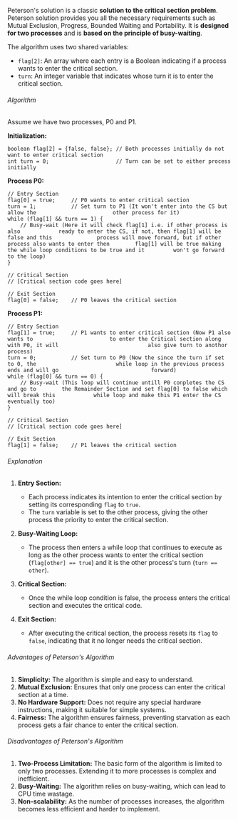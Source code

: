 
Peterson's solution is a classic **solution to the critical section problem**. Peterson solution provides you all the necessary requirements such as Mutual Exclusion, Progress, Bounded Waiting and Portability. It is **designed for two processes** and is **based on the principle of busy-waiting**.

The algorithm uses two shared variables:

- `flag[2]`: An array where each entry is a Boolean indicating if a process wants to enter the critical section.
- `turn`: An integer variable that indicates whose turn it is to enter the critical section.

###### Algorithm
Assume we have two processes, P0 and P1.

**Initialization:**
```
boolean flag[2] = {false, false}; // Both processes initially do not want to enter critical section
int turn = 0;                     // Turn can be set to either process initially
```

**Process P0:**
```
// Entry Section
flag[0] = true;     // P0 wants to enter critical section
turn = 1;           // Set turn to P1 (It won't enter into the CS but allow the                        other process for it)
while (flag[1] && turn == 1) {
    // Busy-wait (Here it will check flag[1] i.e. if other process is also            ready to enter the CS, if not, then flag[1] will be false and this              process will move forward, but if other process also wants to enter then        flag[1] will be true making the while loop conditions to be true and it         won't go forward to the loop)
}                 

// Critical Section
// [Critical section code goes here]

// Exit Section
flag[0] = false;    // P0 leaves the critical section
```

**Process P1:**
```
// Entry Section
flag[1] = true;     // P1 wants to enter critical section (Now P1 also wants to                        to enter the Critical section along with P0, it will                            also give turn to anothor process)
turn = 0;           // Set turn to P0 (Now the since the turn if set to 0, the                         while loop in the previous process ends and will go                             forward)
while (flag[0] && turn == 0) {
    // Busy-wait (This loop will continue untill P0 conpletes the CS and go to        the Remainder Section and set flag[0] to false which will break this            while loop and make this P1 enter the CS eventually too)
}

// Critical Section
// [Critical section code goes here]

// Exit Section
flag[1] = false;    // P1 leaves the critical section
```

###### Explanation

1. **Entry Section:**
    - Each process indicates its intention to enter the critical section by setting its corresponding `flag` to `true`.
    - The `turn` variable is set to the other process, giving the other process the priority to enter the critical section.
    
1. **Busy-Waiting Loop:**
    - The process then enters a while loop that continues to execute as long as the other process wants to enter the critical section (`flag[other] == true`) and it is the other process's turn (`turn == other`).
    
1. **Critical Section:**
    - Once the while loop condition is false, the process enters the critical section and executes the critical code.
    
1. **Exit Section:**
    - After executing the critical section, the process resets its `flag` to `false`, indicating that it no longer needs the critical section.


###### Advantages of Peterson's Algorithm
1. **Simplicity:** The algorithm is simple and easy to understand.
2. **Mutual Exclusion:** Ensures that only one process can enter the critical section at a time.
3. **No Hardware Support:** Does not require any special hardware instructions, making it suitable for simple systems.
4. **Fairness:** The algorithm ensures fairness, preventing starvation as each process gets a fair chance to enter the critical section.


###### Disadvantages of Peterson's Algorithm
1. **Two-Process Limitation:** The basic form of the algorithm is limited to only two processes. Extending it to more processes is complex and inefficient.
2. **Busy-Waiting:** The algorithm relies on busy-waiting, which can lead to CPU time wastage.
3. **Non-scalability:** As the number of processes increases, the algorithm becomes less efficient and harder to implement.